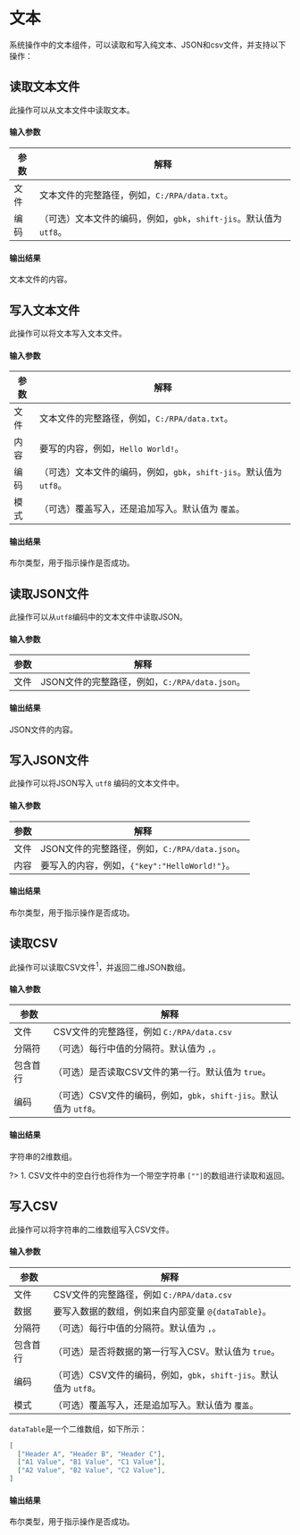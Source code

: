 文本
===

系统操作中的文本组件，可以读取和写入纯文本、JSON和csv文件，并支持以下操作：

读取文本文件
---

此操作可以从文本文件中读取文本。

#### 输入参数
| 参数       | 解释
| ---------- | -----------
| 文件     | 文本文件的完整路径，例如，`C:/RPA/data.txt`。
| 编码 | （可选）文本文件的编码，例如，`gbk`，`shift-jis`。默认值为 `utf8`。

#### 输出结果
文本文件的内容。

写入文本文件
---

此操作可以将文本写入文本文件。

#### 输入参数
| 参数       | 解释
| ---------- | -----------
| 文件     | 文本文件的完整路径，例如，`C:/RPA/data.txt`。
| 内容  | 要写的内容，例如，`Hello World!`。
| 编码 | （可选）文本文件的编码，例如，`gbk`，`shift-jis`。默认值为 `utf8`。
| 模式 | （可选）覆盖写入，还是追加写入。默认值为 `覆盖`。

#### 输出结果
布尔类型，用于指示操作是否成功。

读取JSON文件
---

此操作可以从`utf8`编码中的文本文件中读取JSON。 

#### 输入参数
| 参数       | 解释
| ---------- | -----------
| 文件     |JSON文件的完整路径，例如，`C:/RPA/data.json`。

#### 输出结果
JSON文件的内容。

写入JSON文件
---

此操作可以将JSON写入 `utf8` 编码的文本文件中。 

#### 输入参数
| 参数       | 解释
| ---------- | -----------
| 文件     |JSON文件的完整路径，例如，`C:/RPA/data.json`。
| 内容  | 要写入的内容，例如，`{"key":"HelloWorld!"}`。

#### 输出结果
布尔类型，用于指示操作是否成功。

读取CSV
---

此操作可以读取CSV文件<sup>1</sup>，并返回二维JSON数组。

#### 输入参数
| 参数       | 解释
| ---------- | -----------
| 文件     | CSV文件的完整路径，例如 `C:/RPA/data.csv`
| 分隔符   | （可选）每行中值的分隔符。默认值为 `,`。
| 包含首行   | （可选）是否读取CSV文件的第一行。默认值为 `true`。
| 编码 | （可选）CSV文件的编码，例如，`gbk`，`shift-jis`。默认值为 `utf8`。

#### 输出结果
字符串的2维数组。

?> 1. CSV文件中的空白行也将作为一个带空字符串 `[""]`的数组进行读取和返回。

写入CSV
---

此操作可以将字符串的二维数组写入CSV文件。 

#### 输入参数
| 参数       | 解释
| ---------- | -----------
| 文件    | CSV文件的完整路径，例如 `C:/RPA/data.csv`
| 数据    | 要写入数据的数组，例如来自内部变量 `@{dataTable}`。
| 分隔符  |（可选）每行中值的分隔符。默认值为 `,`。
| 包含首行   |（可选）是否将数据的第一行写入CSV。默认值为 `true`。
| 编码    |（可选）CSV文件的编码，例如，`gbk`，`shift-jis`。默认值为 `utf8`。
| 模式 | （可选）覆盖写入，还是追加写入。默认值为 `覆盖`。

`dataTable`是一个二维数组，如下所示：
```json
[
  ["Header A", "Header B", "Header C"],
  ["A1 Value", "B1 Value", "C1 Value"],
  ["A2 Value", "B2 Value", "C2 Value"],
]
```

#### 输出结果
布尔类型，用于指示操作是否成功。
